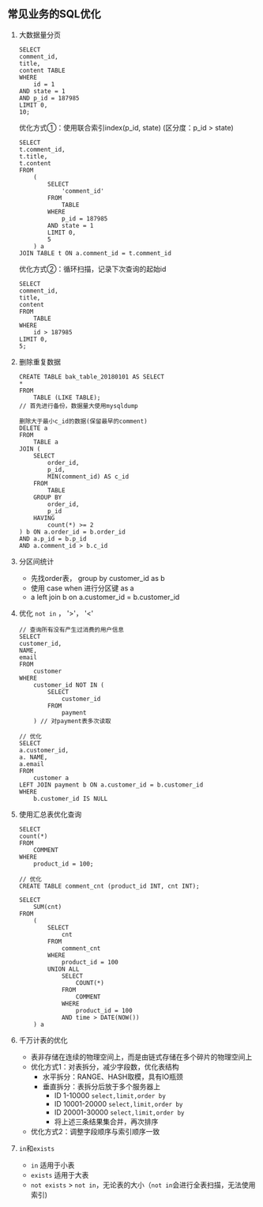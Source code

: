 ## 常见业务的SQL优化

1. 大数据量分页
    ```
    SELECT
	comment_id,
	title,
	content TABLE
    WHERE
        id = 1
    AND state = 1
    AND p_id = 187985
    LIMIT 0,
    10;
    ```

    优化方式①：使用联合索引index(p_id, state) (区分度：p_id > state)
    ```
    SELECT
	t.comment_id,
	t.title,
	t.content
    FROM
        (
            SELECT
                'comment_id'
            FROM
                TABLE
            WHERE
                p_id = 187985
            AND state = 1
            LIMIT 0,
            5
        ) a
    JOIN TABLE t ON a.comment_id = t.comment_id
    ```

    优化方式②：循环扫描，记录下次查询的起始id
    ```
    SELECT
	comment_id,
	title,
	content
    FROM
        TABLE
    WHERE
        id > 187985
    LIMIT 0,
    5;
    ```

1. 删除重复数据
    ```
    CREATE TABLE bak_table_20180101 AS SELECT
	*
    FROM
        TABLE (LIKE TABLE);
    // 首先进行备份，数据量大使用mysqldump
    ```

    ```
    删除大于最小c_id的数据(保留最早的comment)
    DELETE a
    FROM
        TABLE a
    JOIN (
        SELECT
            order_id,
            p_id,
            MIN(comment_id) AS c_id
        FROM
            TABLE
        GROUP BY
            order_id,
            p_id
        HAVING
            count(*) >= 2
    ) b ON a.order_id = b.order_id
    AND a.p_id = b.p_id
    AND a.comment_id > b.c_id
    ```

1. 分区间统计
    - 先找order表， group by customer_id as b
    - 使用 case when 进行分区键 as a
    - a left join b on a.customer_id = b.customer_id

1. 优化 `not in` ， '>'， '<'
    ```
    // 查询所有没有产生过消费的用户信息
    SELECT
	customer_id,
	NAME,
	email
    FROM
        customer
    WHERE
        customer_id NOT IN (
            SELECT
                customer_id
            FROM
                payment
        ) // 对payment表多次读取

    // 优化
    SELECT
	a.customer_id,
	a. NAME,
	a.email
    FROM
        customer a
    LEFT JOIN payment b ON a.customer_id = b.customer_id
    WHERE
        b.customer_id IS NULL
    ```

1. 使用汇总表优化查询
    ```
   SELECT
	count(*)
    FROM
        COMMENT
    WHERE
        product_id = 100;

    // 优化
    CREATE TABLE comment_cnt (product_id INT, cnt INT);

    SELECT
        SUM(cnt)
    FROM
        (
            SELECT
                cnt
            FROM
                comment_cnt
            WHERE
                product_id = 100
            UNION ALL
                SELECT
                    COUNT(*)
                FROM
                    COMMENT
                WHERE
                    product_id = 100
                AND time > DATE(NOW())
        ) a
    ```

1. 千万计表的优化
    - 表非存储在连续的物理空间上，而是由链式存储在多个碎片的物理空间上
    - 优化方式1：对表拆分，减少字段数，优化表结构
      - 水平拆分：RANGE、HASH取模，具有IO瓶颈
      - 垂直拆分：表拆分后放于多个服务器上
        - ID 1-10000 `select,limit,order by`
        - ID 10001-20000 `select,limit,order by`
        - ID 20001-30000 `select,limit,order by`
        - 将上述三条结果集合并，再次排序
    - 优化方式2：调整字段顺序与索引顺序一致

1. `in`和`exists`
    - `in` 适用于小表
    - `exists` 适用于大表
    - `not exists` > `not in`，无论表的大小（`not in`会进行全表扫描，无法使用索引)